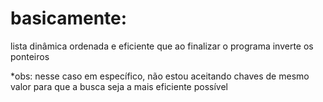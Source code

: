 # basicamente:
lista dinâmica ordenada e eficiente que ao finalizar o programa inverte os ponteiros

*obs: nesse caso em específico, não estou aceitando chaves de mesmo valor para que a busca seja a mais eficiente possível
